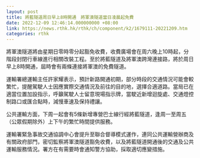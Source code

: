 ```yaml
---
layout: post
title: 將藍隧道周日早上8時開通　將軍澳隧道當日凌晨起免費
date: 2022-12-09 12:46:14.000000000 +08:00
link: https://news.rthk.hk/rthk/ch/component/k2/1679111-20221209.htm
categories: rthk
---
```


將軍澳隧道將由星期日零時零分起豁免收費，收費廣場會在周六晚上10時起，分階段封閉行車線進行相關改裝工程。至於將藍隧道及將軍澳跨灣連接路，將於周日早上8時開通，屆時會有兩條連接將軍澳的免費隧道。

運輸署總運輸主任許家耀表示，預計新路開通初期，部分時段的交通情況可能會較繁忙，提醒駕駛人士因應實際交通情況及前往的目的地，選擇合適道路。當局已在適當位置加設指示，呼籲駕駛人士留意現場指示牌，當駛近新增迴旋處、交通燈控制路口或匯合點時，減慢車速及保持禮讓。

公共運輸方面，下周一起會有5條新增專營巴士線行經將藍隧道，逢周一至周五（公眾假期除外）上下午的繁忙時間提供服務。

運輸署緊急事故交通協調中心會提升至聯合督導模式運作，連同公共運輸營辦商及有關政府部門，密切監察將軍澳隧道豁免收費，以及將藍隧道開通後的交通及公共運輸服務情況。署方在有需要時會通知警方協助，採取適切應變措施。
